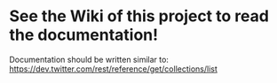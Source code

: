 # See the Wiki of this project to read the documentation!

Documentation should be written similar to:
https://dev.twitter.com/rest/reference/get/collections/list
